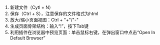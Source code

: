 1. 新建文件（Cytl + N）
2. 保存（Ctrl + S），注意保存的文件格式为html
3. 放大/缩小页面视图：Ctrl + "+"/"-"
4. 生成页面骨架结构：输入“!”，按下Tab键
5. 利用插件在浏览器中预览页面：单击鼠标右键，在弹出窗口中点击“Open In Default Browser”